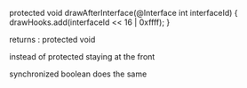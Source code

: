 protected void drawAfterInterface(@Interface int interfaceId)
{
    drawHooks.add(interfaceId << 16 | 0xffff);
}


returns
: protected void

instead of protected staying at the front


synchronized boolean does the same